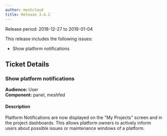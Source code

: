 ```yaml
---
author: meshcloud
title: Release 3.4.2
---
```


Release period: 2018-12-27 to 2019-01-04

This release includes the following issues:
* Show platform notifications
<!--truncate-->

## Ticket Details
### Show platform notifications
**Audience:** User<br>**Component:** panel, meshfed


#### Description
Platform Notifications are now displayed on the "My Projects" screen and in the project dashboards.
This allows platform owners to actively inform users about possible issues or maintenance windows of a platform.

